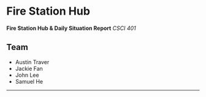 # Fire Station Hub

**Fire Station Hub &amp; Daily Situation Report**
*CSCI 401*

## Team

* Austin Traver
* Jackie Fan
* John Lee
* Samuel He

---

